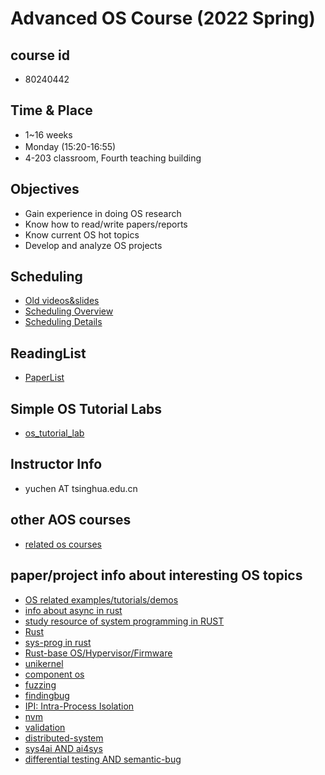 # Advanced OS Course (2022 Spring)

## course id
 - 80240442

## Time & Place
 - 1~16 weeks
 - Monday (15:20-16:55)　
 - 4-203 classroom, Fourth teaching building
 
## Objectives
 - Gain experience in doing OS research
 - Know how to read/write papers/reports
 - Know current OS hot topics
 - Develop and analyze OS projects 

## Scheduling

- [Old videos&slides](https://next.xuetangx.com/course/thu080917777/3234209)
- [Scheduling Overview](aos-scheduling.md)
- [Scheduling Details](https://github.com/LearningOS/aos-lectures/blob/master/aos-course-outline.md)

## ReadingList
- [PaperList](readinglist.md)

## Simple OS Tutorial Labs
- [os_tutorial_lab](https://github.com/chyyuu/os_tutorial_lab/)

## Instructor Info
- yuchen AT tsinghua.edu.cn

## other AOS courses
- [related os courses](related-course-info.md)

## paper/project info about interesting OS topics
- [OS related examples/tutorials/demos](https://github.com/oscomp/os-competition-info/blob/main/ref-info.md)
- [info about async in rust](https://github.com/rcore-os/zCore/wiki/Async-in-zCore)
- [study resource of system programming in RUST](https://github.com/rcore-os/rCore/wiki/study-resource-of-system-programming-in-RUST)
- [Rust](rust-related.md)
- [sys-prog in rust](sys-prog-in-rust.md)
- [Rust-base OS/Hypervisor/Firmware](rustoslist.md)
- [unikernel](unikernel-related.md)
- [component os](component-os-related.md)
- [fuzzing](fuzzing-related.md)
- [findingbug](findingbug-related.md)
- [IPI: Intra-Process Isolation](ipi-related.md)
- [nvm](nvm-related.md)
- [validation](formal-validation-related.md)
- [distributed-system](distributed-system-realted.md)
- [sys4ai AND ai4sys](sys-prog-in-rust.md)
- [differential testing AND semantic-bug](difference-testing-or-semantic-bug.md)


